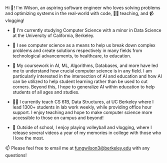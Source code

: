 Hi 👋! I'm Wilson, an aspiring software engineer who loves solving problems and optimizing systems in the real-world with code, 👨‍🏫 teaching, and 📹 vlogging! 

- 🐻 I'm currently studying Computer Science with a minor in Data Science at the University of California, Berkeley.

- 🌱 I see computer science as a means to help us break down complex problems and create solutions respectively in many fields from technological advancements, to healthcare, to education. 

- 🏫 My coursework in AI, ML, Algorithms, Databases, and more have led me to understand how crucial computer science is in any field. I am particularly interested in the intersection of AI and education and how AI can be utilized to help student learning rather than be used to cut corners. Beyond this, I hope to generalize AI within education to help students of all ages and studies. 

- 🧑‍🏫 I currently teach CS 61B, Data Structures, at UC Berkeley where I lead 1300+ students in lab work weekly, while providing office hour support. I enjoy teaching and hope to make computer science more accessible to those on campus and beyond!

- 💭 Outside of school, I enjoy playing volleyball and vlogging, where I release several videos a year of my memories in college with those who I love the most. 

📫 Please feel free to email me at fungwilson3@berkeley.edu with any questions!

<!--
**fungwilson3/fungwilson3** is a ✨ _special_ ✨ repository because its `README.md` (this file) appears on your GitHub profile.

Here are some ideas to get you started:

- 🔭 I’m currently working on ...
- 🌱 I’m currently learning ...
- 👯 I’m looking to collaborate on ...
- 🤔 I’m looking for help with ...
- 💬 Ask me about ...
- 📫 How to reach me: ...
- 😄 Pronouns: ...
- ⚡ Fun fact: ...
-->
